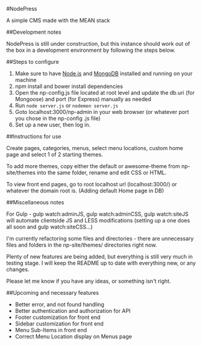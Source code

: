 #NodePress

A simple CMS made with the MEAN stack

##Development notes

NodePress is still under construction, but this instance should work out of the box in a 
development environment by following the steps below.

##Steps to configure

1. Make sure to have [Node.js](https://nodejs.org) and [MongoDB](https://www.mongodb.org/) installed and running on your 
machine
2. npm install and bower install dependencies
3. Open the np-config.js file located at root level and update the db.uri (for Mongoose) and port 
(for Express) manually as needed
4. Run ```node server.js``` or ```nodemon server.js```
5. Goto localhost:3000/np-admin in your web browser (or whatever port you chose in the np-config
.js file)
6. Set up a new user, then log in.

##Instructions for use

Create pages, categories, menus, select menu locations, custom home page and select 1 of 2 
starting themes.

To add more themes, copy either the default or awesome-theme from np-site/themes into the same 
folder, rename and edit CSS or HTML.

To view front end pages, go to root localhost url (localhost:3000/) or whatever the domain root is.
(Adding default Home page in DB)

##Miscellaneous notes

For Gulp - gulp watch:adminJS, gulp watch:adminCSS, gulp watch:siteJS will automate 
clientside JS and LESS modifications (setting up a one does all soon and gulp watch:siteCSS...)

I'm currently refactoring some files and directories - there are unnecessary files and folders in
 the np-site/themes/ directories right now.

Plenty of new features are being added, but everything is still very much in testing stage. I 
will keep the README up to date with everything new, or any changes.

Please let me know if you have any ideas, or something isn't right.

##Upcoming and necessary features

* Better error, and not found handling
* Better authentication and authorization for API
* Footer customization for front end
* Sidebar customization for front end
* Menu Sub-Items in front end
* Correct Menu Location display on Menus page